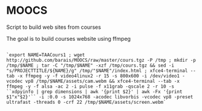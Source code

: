 MOOCS
=====

Script to build web sites from courses

The goal is to build courses website using ffmpeg

<code>
`export NAME=TAACours1 ; wget http://github.com/barais/MOOCS/raw/master/cours.tgz -P /tmp ; mkdir -p /tmp/$NAME ; tar -C "/tmp/$NAME" -xzf /tmp/cours.tgz && sed -i "s/PROJECTTITLE/${NAME}/g" /tmp/"$NAME"/index.html ; xfce4-terminal --tab -x ffmpeg -y -f video4linux2 -r 15 -s 800x600 -i /dev/video1 -vcodec vp8 /tmp/$NAME/assets/cam.webm && xfce4-terminal --tab -x ffmpeg -y -f alsa -ac 2 -i pulse -f x11grab -qscale 2 -r 10 -s ``xdpyinfo | grep dimensions | awk '{print $2}' | awk -Fx '{print $1"x"$2}'`` -i :0.0 -s 1024x768 -acodec libvorbis -vcodec vp8 -preset ultrafast -threads 0 -crf 22 /tmp/$NAME/assets/screen.webm`
</code>


